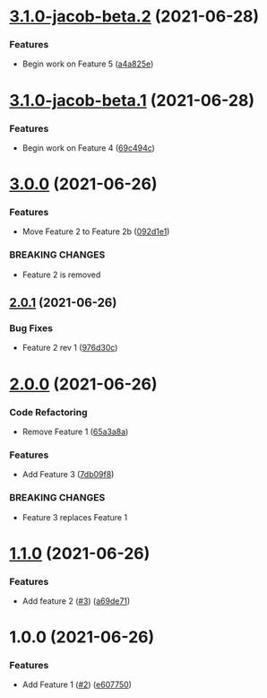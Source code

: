 # [3.1.0-jacob-beta.2](https://github.com/jakewan/semantic-release-sandbox-3/compare/3.1.0-jacob-beta.1...3.1.0-jacob-beta.2) (2021-06-28)


### Features

* Begin work on Feature 5 ([a4a825e](https://github.com/jakewan/semantic-release-sandbox-3/commit/a4a825e6e7d4142f3dace6b5bd2fcc22dfff8c9b))

# [3.1.0-jacob-beta.1](https://github.com/jakewan/semantic-release-sandbox-3/compare/3.0.0...3.1.0-jacob-beta.1) (2021-06-28)


### Features

* Begin work on Feature 4 ([69c494c](https://github.com/jakewan/semantic-release-sandbox-3/commit/69c494c856a76ac9b25d2336c0aa82df47df4eee))

# [3.0.0](https://github.com/jakewan/semantic-release-sandbox-3/compare/2.0.1...3.0.0) (2021-06-26)


### Features

* Move Feature 2 to Feature 2b ([092d1e1](https://github.com/jakewan/semantic-release-sandbox-3/commit/092d1e1ddd05654eb412a35d2470933b8a335f2b))


### BREAKING CHANGES

* Feature 2 is removed

## [2.0.1](https://github.com/jakewan/semantic-release-sandbox-3/compare/2.0.0...2.0.1) (2021-06-26)


### Bug Fixes

* Feature 2 rev 1 ([976d30c](https://github.com/jakewan/semantic-release-sandbox-3/commit/976d30c2fec97e002fa5cc7b7614386feeac4d32))

# [2.0.0](https://github.com/jakewan/semantic-release-sandbox-3/compare/1.1.0...2.0.0) (2021-06-26)


### Code Refactoring

* Remove Feature 1 ([65a3a8a](https://github.com/jakewan/semantic-release-sandbox-3/commit/65a3a8a08c2fa6c4d2e0ddb64629ee5bebc5e617))


### Features

* Add Feature 3 ([7db09f8](https://github.com/jakewan/semantic-release-sandbox-3/commit/7db09f838f85564514c596fe3fd338059550345c))


### BREAKING CHANGES

* Feature 3 replaces Feature 1

# [1.1.0](https://github.com/jakewan/semantic-release-sandbox-3/compare/1.0.0...1.1.0) (2021-06-26)


### Features

* Add feature 2 ([#3](https://github.com/jakewan/semantic-release-sandbox-3/issues/3)) ([a69de71](https://github.com/jakewan/semantic-release-sandbox-3/commit/a69de713d3c6a26d8d99eaf4626e389f9baff9e8))

# 1.0.0 (2021-06-26)


### Features

* Add Feature 1 ([#2](https://github.com/jakewan/semantic-release-sandbox-3/issues/2)) ([e607750](https://github.com/jakewan/semantic-release-sandbox-3/commit/e60775076a6a557bdfedecbd0c231b8b63442f62))
